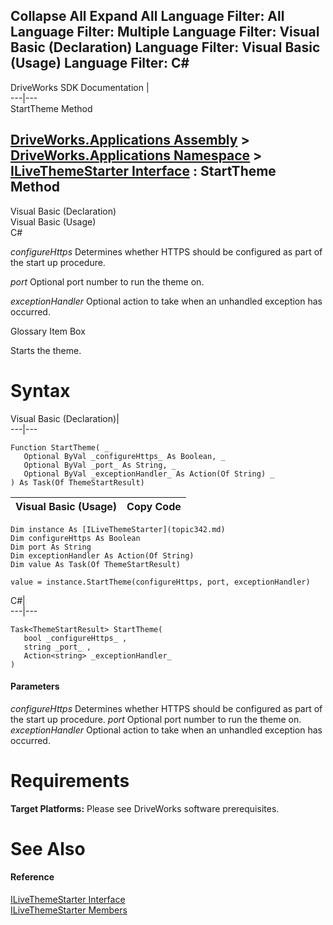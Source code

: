        

 Collapse All Expand All  Language Filter: All  Language Filter: Multiple  Language Filter: Visual Basic (Declaration) Language Filter: Visual Basic (Usage) Language Filter: C#  
---  
DriveWorks SDK Documentation  |   
---|---  
StartTheme Method   
  
[DriveWorks.Applications Assembly](topic13.md) > [DriveWorks.Applications Namespace](topic16.md) > [ILiveThemeStarter Interface](topic342.md) : StartTheme Method  
---  
  
Visual Basic (Declaration)    
Visual Basic (Usage)    
C# 

_configureHttps_
    Determines whether HTTPS should be configured as part of the start up procedure.

_port_
    Optional port number to run the theme on.

_exceptionHandler_
    Optional action to take when an unhandled exception has occurred.

Glossary Item Box

Starts the theme. 

# Syntax

Visual Basic (Declaration)|   
---|---  
      
    
    Function StartTheme( _
       Optional ByVal _configureHttps_ As Boolean, _
       Optional ByVal _port_ As String, _
       Optional ByVal _exceptionHandler_ As Action(Of String) _
    ) As Task(Of ThemeStartResult)  
  
Visual Basic (Usage)| Copy Code  
---|---  
      
    
    Dim instance As [ILiveThemeStarter](topic342.md)
    Dim configureHttps As Boolean
    Dim port As String
    Dim exceptionHandler As Action(Of String)
    Dim value As Task(Of ThemeStartResult)
     
    value = instance.StartTheme(configureHttps, port, exceptionHandler)  
  
C#|   
---|---  
      
    
    Task<ThemeStartResult> StartTheme( 
       bool _configureHttps_ ,
       string _port_ ,
       Action<string> _exceptionHandler_
    )  
  
#### Parameters

 _configureHttps_
    Determines whether HTTPS should be configured as part of the start up procedure.
_port_
    Optional port number to run the theme on.
_exceptionHandler_
    Optional action to take when an unhandled exception has occurred.

# Requirements

**Target Platforms:** Please see DriveWorks software prerequisites.

# See Also

#### Reference

[ILiveThemeStarter Interface](topic342.md)   
[ILiveThemeStarter Members](topic343.md)



